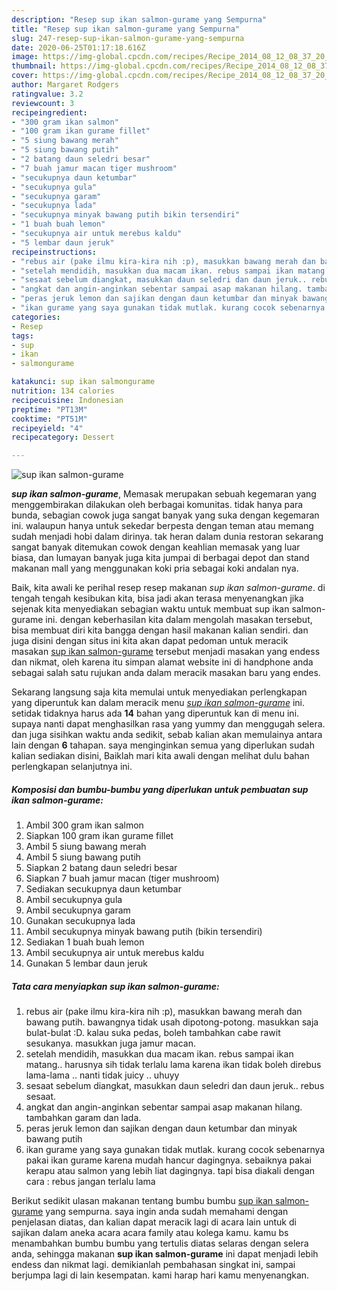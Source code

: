 ```yaml
---
description: "Resep sup ikan salmon-gurame yang Sempurna"
title: "Resep sup ikan salmon-gurame yang Sempurna"
slug: 247-resep-sup-ikan-salmon-gurame-yang-sempurna
date: 2020-06-25T01:17:18.616Z
image: https://img-global.cpcdn.com/recipes/Recipe_2014_08_12_08_37_20_957_8300410ecd12dfb147ac/751x532cq70/sup-ikan-salmon-gurame-foto-resep-utama.jpg
thumbnail: https://img-global.cpcdn.com/recipes/Recipe_2014_08_12_08_37_20_957_8300410ecd12dfb147ac/751x532cq70/sup-ikan-salmon-gurame-foto-resep-utama.jpg
cover: https://img-global.cpcdn.com/recipes/Recipe_2014_08_12_08_37_20_957_8300410ecd12dfb147ac/751x532cq70/sup-ikan-salmon-gurame-foto-resep-utama.jpg
author: Margaret Rodgers
ratingvalue: 3.2
reviewcount: 3
recipeingredient:
- "300 gram ikan salmon"
- "100 gram ikan gurame fillet"
- "5 siung bawang merah"
- "5 siung bawang putih"
- "2 batang daun seledri besar"
- "7 buah jamur macan tiger mushroom"
- "secukupnya daun ketumbar"
- "secukupnya gula"
- "secukupnya garam"
- "secukupnya lada"
- "secukupnya minyak bawang putih bikin tersendiri"
- "1 buah buah lemon"
- "secukupnya air untuk merebus kaldu"
- "5 lembar daun jeruk"
recipeinstructions:
- "rebus air (pake ilmu kira-kira nih :p), masukkan bawang merah dan bawang putih. bawangnya tidak usah dipotong-potong. masukkan saja bulat-bulat :D. kalau suka pedas, boleh tambahkan cabe rawit sesukanya. masukkan juga jamur macan."
- "setelah mendidih, masukkan dua macam ikan. rebus sampai ikan matang.. harusnya sih tidak terlalu lama karena ikan tidak boleh direbus lama-lama .. nanti tidak juicy .. uhuyy"
- "sesaat sebelum diangkat, masukkan daun seledri dan daun jeruk.. rebus sesaat."
- "angkat dan angin-anginkan sebentar sampai asap makanan hilang. tambahkan garam dan lada."
- "peras jeruk lemon dan sajikan dengan daun ketumbar dan minyak bawang putih"
- "ikan gurame yang saya gunakan tidak mutlak. kurang cocok sebenarnya pakai ikan gurame karena mudah hancur dagingnya. sebaiknya pakai kerapu atau salmon yang lebih liat dagingnya. tapi bisa diakali dengan cara : rebus jangan terlalu lama"
categories:
- Resep
tags:
- sup
- ikan
- salmongurame

katakunci: sup ikan salmongurame 
nutrition: 134 calories
recipecuisine: Indonesian
preptime: "PT13M"
cooktime: "PT51M"
recipeyield: "4"
recipecategory: Dessert

---
```



![sup ikan salmon-gurame](https://img-global.cpcdn.com/recipes/Recipe_2014_08_12_08_37_20_957_8300410ecd12dfb147ac/751x532cq70/sup-ikan-salmon-gurame-foto-resep-utama.jpg)

<b><i>sup ikan salmon-gurame</i></b>, Memasak merupakan sebuah kegemaran yang menggembirakan dilakukan oleh berbagai komunitas. tidak hanya para bunda, sebagian cowok juga sangat banyak yang suka dengan kegemaran ini. walaupun hanya untuk sekedar berpesta dengan teman atau memang sudah menjadi hobi dalam dirinya. tak heran dalam dunia restoran sekarang sangat banyak ditemukan cowok dengan keahlian memasak yang luar biasa, dan lumayan banyak juga kita jumpai di berbagai depot dan stand makanan mall yang menggunakan koki pria sebagai koki andalan nya.



Baik, kita awali ke perihal resep resep makanan <i>sup ikan salmon-gurame</i>. di tengah tengah kesibukan kita, bisa jadi akan terasa menyenangkan jika sejenak kita menyediakan sebagian waktu untuk membuat sup ikan salmon-gurame ini. dengan keberhasilan kita dalam mengolah masakan tersebut, bisa membuat diri kita bangga dengan hasil makanan kalian sendiri. dan juga disini dengan situs ini kita akan dapat pedoman untuk meracik masakan <u>sup ikan salmon-gurame</u> tersebut menjadi masakan yang endess dan nikmat, oleh karena itu simpan alamat website ini di handphone anda sebagai salah satu rujukan anda dalam meracik masakan baru yang endes.


Sekarang langsung saja kita memulai untuk menyediakan perlengkapan yang diperuntuk kan dalam meracik menu <u><i>sup ikan salmon-gurame</i></u> ini. setidak tidaknya harus ada <b>14</b> bahan yang diperuntuk kan di menu ini. supaya nanti dapat menghasilkan rasa yang yummy dan menggugah selera. dan juga sisihkan waktu anda sedikit, sebab kalian akan memulainya antara lain dengan <b>6</b> tahapan. saya menginginkan semua yang diperlukan sudah kalian sediakan disini, Baiklah mari kita awali dengan melihat dulu bahan perlengkapan selanjutnya ini.

<!--inarticleads1-->

##### Komposisi dan bumbu-bumbu yang diperlukan untuk pembuatan sup ikan salmon-gurame:

1. Ambil 300 gram ikan salmon
1. Siapkan 100 gram ikan gurame fillet
1. Ambil 5 siung bawang merah
1. Ambil 5 siung bawang putih
1. Siapkan 2 batang daun seledri besar
1. Siapkan 7 buah jamur macan (tiger mushroom)
1. Sediakan secukupnya daun ketumbar
1. Ambil secukupnya gula
1. Ambil secukupnya garam
1. Gunakan secukupnya lada
1. Ambil secukupnya minyak bawang putih (bikin tersendiri)
1. Sediakan 1 buah buah lemon
1. Ambil secukupnya air untuk merebus kaldu
1. Gunakan 5 lembar daun jeruk




<!--inarticleads2-->

##### Tata cara menyiapkan sup ikan salmon-gurame:

1. rebus air (pake ilmu kira-kira nih :p), masukkan bawang merah dan bawang putih. bawangnya tidak usah dipotong-potong. masukkan saja bulat-bulat :D. kalau suka pedas, boleh tambahkan cabe rawit sesukanya. masukkan juga jamur macan.
1. setelah mendidih, masukkan dua macam ikan. rebus sampai ikan matang.. harusnya sih tidak terlalu lama karena ikan tidak boleh direbus lama-lama .. nanti tidak juicy .. uhuyy
1. sesaat sebelum diangkat, masukkan daun seledri dan daun jeruk.. rebus sesaat.
1. angkat dan angin-anginkan sebentar sampai asap makanan hilang. tambahkan garam dan lada.
1. peras jeruk lemon dan sajikan dengan daun ketumbar dan minyak bawang putih
1. ikan gurame yang saya gunakan tidak mutlak. kurang cocok sebenarnya pakai ikan gurame karena mudah hancur dagingnya. sebaiknya pakai kerapu atau salmon yang lebih liat dagingnya. tapi bisa diakali dengan cara : rebus jangan terlalu lama




Berikut sedikit ulasan makanan tentang bumbu bumbu <u>sup ikan salmon-gurame</u> yang sempurna. saya ingin anda sudah memahami dengan penjelasan diatas, dan kalian dapat meracik lagi di acara lain untuk di sajikan dalam aneka acara acara family atau kolega kamu. kamu bs menambahkan bumbu bumbu yang tertulis diatas selaras dengan selera anda, sehingga makanan <b>sup ikan salmon-gurame</b> ini dapat menjadi lebih endess dan nikmat lagi. demikianlah pembahasan singkat ini, sampai berjumpa lagi di lain kesempatan. kami harap hari kamu menyenangkan.
